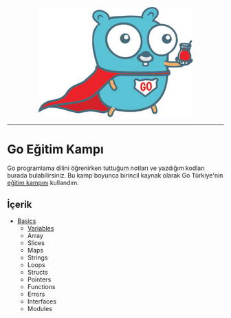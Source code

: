 <p align="center"><img src="https://raw.githubusercontent.com/GoTurkiye/training/main/.res/cayci_gopherman.png" width="360"></p>

<hr>

# Go Eğitim Kampı

Go programlama dilini öğrenirken tuttuğum notları ve yazdığım kodları burada bulabilirsiniz.
Bu kamp boyunca birincil kaynak olarak Go Türkiye'nin [eğitim kampını]("https://github.com/GoTurkiye/training") kullandım.

## İçerik

* [Basics](101-basics/README.md)
	* [Variables](101-basics/variables/README.md)
	* Array
    * Slices
    * Maps
    * Strings
    * Loops
    * Structs
    * Pointers
    * Functions
    * Errors
    * Interfaces
    * Modules